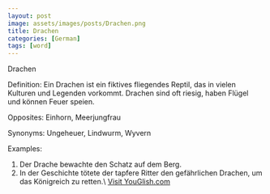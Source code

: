 ```yaml
---
layout: post
image: assets/images/posts/Drachen.png
title: Drachen
categories: [German]
tags: [word]
---
```


Drachen

Definition:
Ein Drachen ist ein fiktives fliegendes Reptil, das in vielen Kulturen und Legenden vorkommt. Drachen sind oft riesig, haben Flügel und können Feuer speien. 

Opposites: 
Einhorn, Meerjungfrau

Synonyms:
Ungeheuer, Lindwurm, Wyvern

Examples:
1. Der Drache bewachte den Schatz auf dem Berg.
2. In der Geschichte tötete der tapfere Ritter den gefährlichen Drachen, um das Königreich zu retten.\ <a id="yg-widget-0" class="youglish-widget" data-query="Drachen" data-lang="german" data-components="8412" data-auto-start="0" data-bkg-color="theme_light" data-title="How%20to%20pronounce%20Drachen%20in%20German"  rel="nofollow" href="https://youglish.com">Visit YouGlish.com</a><script async src="https://youglish.com/public/emb/widget.js" charset="utf-8"></script>